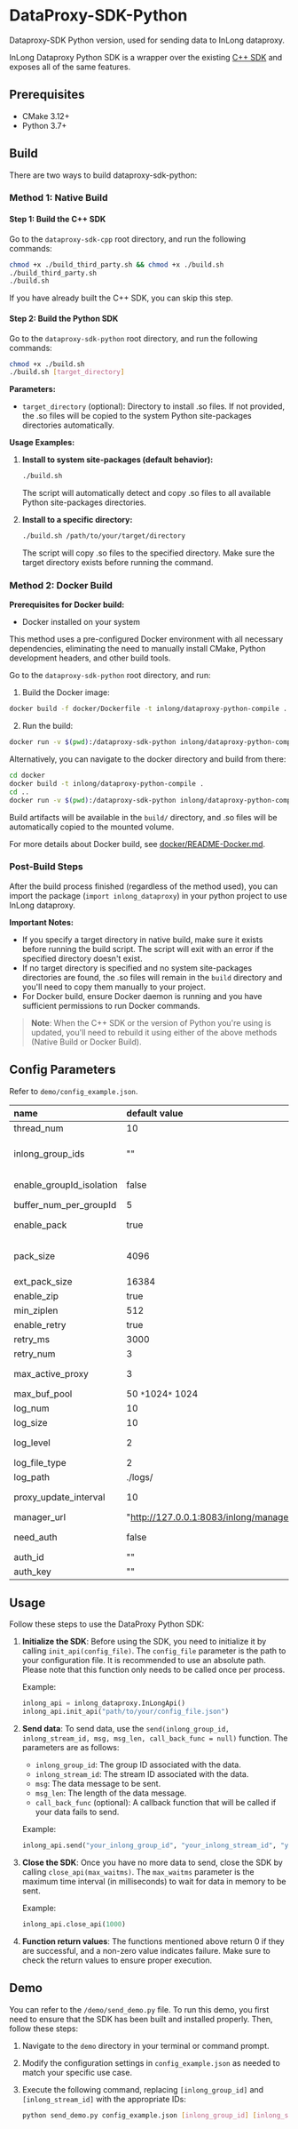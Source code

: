 <!--

    Licensed to the Apache Software Foundation (ASF) under one
    or more contributor license agreements.  See the NOTICE file
    distributed with this work for additional information
    regarding copyright ownership.  The ASF licenses this file
    to you under the Apache License, Version 2.0 (the
    "License"); you may not use this file except in compliance
    with the License.  You may obtain a copy of the License at

      http://www.apache.org/licenses/LICENSE-2.0

    Unless required by applicable law or agreed to in writing,
    software distributed under the License is distributed on an
    "AS IS" BASIS, WITHOUT WARRANTIES OR CONDITIONS OF ANY
    KIND, either express or implied.  See the License for the
    specific language governing permissions and limitations
    under the License.

-->

# DataProxy-SDK-Python
Dataproxy-SDK Python version, used for sending data to InLong dataproxy.

InLong Dataproxy Python SDK is a wrapper over the existing [C++ SDK](https://github.com/apache/inlong/tree/master/inlong-sdk/dataproxy-sdk-twins/dataproxy-sdk-cpp) and exposes all of the same features.

## Prerequisites
- CMake 3.12+
- Python 3.7+

## Build

There are two ways to build dataproxy-sdk-python:

### Method 1: Native Build

#### Step 1: Build the C++ SDK

Go to the `dataproxy-sdk-cpp` root directory, and run the following commands:

```bash
chmod +x ./build_third_party.sh && chmod +x ./build.sh
./build_third_party.sh
./build.sh
```

If you have already built the C++ SDK, you can skip this step.

#### Step 2: Build the Python SDK

Go to the `dataproxy-sdk-python` root directory, and run the following commands:

```bash
chmod +x ./build.sh
./build.sh [target_directory]
```

**Parameters:**
- `target_directory` (optional): Directory to install .so files. If not provided, the .so files will be copied to the system Python site-packages directories automatically.

**Usage Examples:**

1. **Install to system site-packages (default behavior):**
   ```bash
   ./build.sh
   ```
   The script will automatically detect and copy .so files to all available Python site-packages directories.

2. **Install to a specific directory:**
   ```bash
   ./build.sh /path/to/your/target/directory
   ```
   The script will copy .so files to the specified directory. Make sure the target directory exists before running the command.

### Method 2: Docker Build

**Prerequisites for Docker build:**
- Docker installed on your system

This method uses a pre-configured Docker environment with all necessary dependencies, eliminating the need to manually install CMake, Python development headers, and other build tools.

Go to the `dataproxy-sdk-python` root directory, and run:

1. Build the Docker image:
```bash
docker build -f docker/Dockerfile -t inlong/dataproxy-python-compile .
```

2. Run the build:
```bash
docker run -v $(pwd):/dataproxy-sdk-python inlong/dataproxy-python-compile
```

Alternatively, you can navigate to the docker directory and build from there:

```bash
cd docker
docker build -t inlong/dataproxy-python-compile .
cd ..
docker run -v $(pwd):/dataproxy-sdk-python inlong/dataproxy-python-compile
```

Build artifacts will be available in the `build/` directory, and .so files will be automatically copied to the mounted volume.

For more details about Docker build, see [docker/README-Docker.md](docker/README-Docker.md).

### Post-Build Steps

After the build process finished (regardless of the method used), you can import the package (`import inlong_dataproxy`) in your python project to use InLong dataproxy.

**Important Notes:**
- If you specify a target directory in native build, make sure it exists before running the build script. The script will exit with an error if the specified directory doesn't exist.
- If no target directory is specified and no system site-packages directories are found, the .so files will remain in the `build` directory and you'll need to copy them manually to your project.
- For Docker build, ensure Docker daemon is running and you have sufficient permissions to run Docker commands.

> **Note**: When the C++ SDK or the version of Python you're using is updated, you'll need to rebuild it using either of the above methods (Native Build or Docker Build).

## Config Parameters

Refer to `demo/config_example.json`.

| name                     | default value                                                      | description                                                                                                |
|:-------------------------|:-------------------------------------------------------------------|:-----------------------------------------------------------------------------------------------------------|
| thread_num               | 10                                                                 | number of network sending threads                                                                          |
| inlong_group_ids         | ""                                                                 | the list of inlong_group_id, seperated by commas, such as "b_inlong_group_test_01, b_inlong_group_test_02" |
| enable_groupId_isolation | false                                                              | whether different groupid data using different buffer pools inside the sdk                                 |
| buffer_num_per_groupId   | 5                                                                  | number of buffer pools of each groupid                                                                     |
| enable_pack              | true                                                               | whether multiple messages are packed while sending to dataproxy                                            |
| pack_size                | 4096                                                               | byte, pack messages and send to dataproxy when the data in buffer pool exceeds this value                  |
| ext_pack_size            | 16384                                                              | byte, maximum length of a message                                                                          |
| enable_zip               | true                                                               | whether zip data while sending to dataproxy                                                                |
| min_ziplen               | 512                                                                | byte, minimum zip len                                                                                      |
| enable_retry             | true                                                               | whether do resend while failed to send data                                                                |
| retry_ms                 | 3000                                                               | millisecond, resend interval                                                                               |
| retry_num                | 3                                                                  | maximum resend times                                                                                       |
| max_active_proxy         | 3                                                                  | maximum number of established connections with dataproxy                                                   |
| max_buf_pool             | 50 `*`1024`*` 1024                                                 | byte, the size of buffer pool                                                                              |
| log_num                  | 10                                                                 | maximum number of log files                                                                                |
| log_size                 | 10                                                                 | MB, maximum size of one log file                                                                           |
| log_level                | 2                                                                  | log level: trace(4)>debug(3)>info(2)>warn(1)>error(0)                                                      |
| log_file_type            | 2                                                                  | type of log output: 2->file, 1->console                                                                    |
| log_path                 | ./logs/                                                            | log path                                                                                                   |
| proxy_update_interval    | 10                                                                 | interval of requesting and updating dataproxy lists from manager                                           |
| manager_url              | "http://127.0.0.1:8083/inlong/manager/openapi/dataproxy/getIpList" | the url of manager openapi                                                                                 |
| need_auth                | false                                                              | whether need authentication while interacting with manager                                                 |
| auth_id                  | ""                                                                 | authenticate id if need authentication                                                                     |
| auth_key                 | ""                                                                 | authenticate key if need authentication                                                                    |

## Usage

Follow these steps to use the DataProxy Python SDK:

1. **Initialize the SDK**: Before using the SDK, you need to initialize it by calling `init_api(config_file)`. The `config_file` parameter is the path to your configuration file. It is recommended to use an absolute path. Please note that this function only needs to be called once per process.

   Example:
   ```python
   inlong_api = inlong_dataproxy.InLongApi()
   inlong_api.init_api("path/to/your/config_file.json")
   ```

2. **Send data**: To send data, use the `send(inlong_group_id, inlong_stream_id, msg, msg_len, call_back_func = null)` function. The parameters are as follows:
    - `inlong_group_id`: The group ID associated with the data.
    - `inlong_stream_id`: The stream ID associated with the data.
    - `msg`: The data message to be sent.
    - `msg_len`: The length of the data message.
    - `call_back_func` (optional): A callback function that will be called if your data fails to send.

   Example:
   ```python
   inlong_api.send("your_inlong_group_id", "your_inlong_stream_id", "your_message", len("your_message"), call_back_func = your_callback_function)
   ```

3. **Close the SDK**: Once you have no more data to send, close the SDK by calling `close_api(max_waitms)`. The `max_waitms` parameter is the maximum time interval (in milliseconds) to wait for data in memory to be sent.

   Example:
   ```python
   inlong_api.close_api(1000)
   ```

4. **Function return values**: The functions mentioned above return 0 if they are successful, and a non-zero value indicates failure. Make sure to check the return values to ensure proper execution.

## Demo

You can refer to the `/demo/send_demo.py` file. To run this demo, you first need to ensure that the SDK has been built and installed properly. Then, follow these steps:

1. Navigate to the `demo` directory in your terminal or command prompt.
2. Modify the configuration settings in `config_example.json` as needed to match your specific use case.
3. Execute the following command, replacing `[inlong_group_id]` and `[inlong_stream_id]` with the appropriate IDs:

   ```bash
   python send_demo.py config_example.json [inlong_group_id] [inlong_stream_id]
   ```